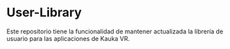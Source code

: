 # User-Library
Este repositorio tiene la funcionalidad de mantener actualizada la librería de usuario para las aplicaciones de Kauka VR. 
